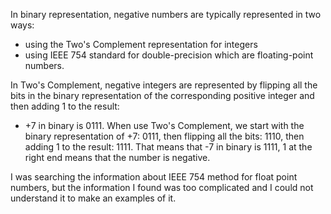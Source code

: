 In binary representation, negative numbers are typically represented in two ways: 
- using the Two's Complement representation for integers
- using IEEE 754 standard for double-precision which are floating-point numbers.

In Two's Complement, negative integers are represented by flipping all the bits in the binary representation of the corresponding positive integer and 
then adding 1 to the result:
- +7 in binary is 0111. When use Two's Complement, we start with the binary representation of +7: 0111, then flipping all the bits: 1110, then
  adding 1 to the result: 1111. That means that -7 in binary is 1111, 1 at the right end means that the number is negative.

I was searching the information about IEEE 754 method for float point numbers, but the information I found was too complicated and I could not 
understand it to make an examples of it. 
